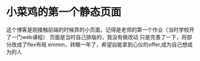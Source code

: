 # 小菜鸡的第一个静态页面
这个博客是刚接触前端的时候弄的小页面，记得是老师的第一个作业（当时学校开了一门web课程）
页面是当时自己排版的，我没有做改动
只是完善了一下，将部分改成了flex布局
emmm，转眼一年了，希望自能拿到心仪的offer,成为自己想成为的人
